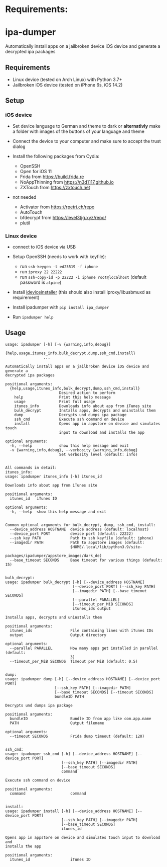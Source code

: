 # Requirements:

# ipa-dumper

Automatically install apps on a jailbroken device iOS device and generate a decrypted ipa packages

## Requirements

- Linux device (tested on Arch Linux) with Python 3.7+
- Jailbroken iOS device (tested on iPhone 6s, iOS 14.2)

## Setup

### iOS device

- Set device language to German and theme to dark or **alternativly** make a folder with images of the buttons of your language and theme
- Connect the device to your computer and make sure to accept the trust dialog
- Install the following packages from Cydia:
  - OpenSSH
  - Open for iOS 11
  - Frida from https://build.frida.re
  - NoAppThinning from https://n3d1117.github.io
  - ZXTouch from https://zxtouch.net
- not needed

  - Activator from https://rpetri.ch/repo
  - AutoTouch
  - bfdecrypt from https://level3tjg.xyz/repo/
  - plutil

### Linux device

- connect to iOS device via USB
- Setup OpenSSH (needs to work with keyfile):

  - run `ssh-keygen -t ed25519 -f iphone`
  - run `iproxy 22 22222`
  - run `ssh-copy-id -p 22222 -i iphone root@localhost` (default password is `alpine`)

- Install [ideviceinstaller](https://github.com/libimobiledevice/ideviceinstaller) (this should also install iproxy/libusbmuxd as requirement)
- Install ipadumper with `pip install ipa_dumper`
- Run `ipadumper help`

## Usage

```
usage: ipadumper [-h] [-v {warning,info,debug}]
                 {help,usage,itunes_info,bulk_decrypt,dump,ssh_cmd,install}
                 ...

Automatically install apps on a jailbroken device iOS device and generate a
decrypted ipa packages

positional arguments:
  {help,usage,itunes_info,bulk_decrypt,dump,ssh_cmd,install}
                        Desired action to perform
    help                Print this help message
    usage               Print full usage
    itunes_info         Downloads info about app from iTunes site
    bulk_decrypt        Installs apps, decrypts and uninstalls them
    dump                Decrypts und dumps ipa package
    ssh_cmd             Execute ssh command on device
    install             Opens app in appstore on device and simulates touch
                        input to download and installs the app

optional arguments:
  -h, --help            show this help message and exit
  -v {warning,info,debug}, --verbosity {warning,info,debug}
                        Set verbosity level (default: info)


All commands in detail:
itunes_info:
usage: ipadumper itunes_info [-h] itunes_id

Downloads info about app from iTunes site

positional arguments:
  itunes_id   iTunes ID

optional arguments:
  -h, --help  show this help message and exit


Common optional arguments for bulk_decrypt, dump, ssh_cmd, install:
  --device_address HOSTNAME  device address (default: localhost)
  --device_port PORT         device port (default: 22222)
  --ssh_key PATH             Path to ssh keyfile (default: iphone)
  --imagedir PATH            Path to appstore images (default:
                             $HOME/.local/lib/python3.9/site-
                             packages/ipadumper/appstore_images/dark_de)
  --base_timeout SECONDS     Base timeout for various things (default: 15)


bulk_decrypt:
usage: ipadumper bulk_decrypt [-h] [--device_address HOSTNAME]
                              [--device_port PORT] [--ssh_key PATH]
                              [--imagedir PATH] [--base_timeout SECONDS]
                              [--parallel PARALLEL]
                              [--timeout_per_MiB SECONDS]
                              itunes_ids output

Installs apps, decrypts and uninstalls them

positional arguments:
  itunes_ids                 File containing lines with iTunes IDs
  output                     Output directory

optional arguments:
  --parallel PARALLEL        How many apps get installed in parallel (default:
                             3)
  --timeout_per_MiB SECONDS  Timeout per MiB (default: 0.5)


dump:
usage: ipadumper dump [-h] [--device_address HOSTNAME] [--device_port PORT]
                      [--ssh_key PATH] [--imagedir PATH]
                      [--base_timeout SECONDS] [--timeout SECONDS]
                      bundleID PATH

Decrypts und dumps ipa package

positional arguments:
  bundleID                   Bundle ID from app like com.app.name
  PATH                       Output filename

optional arguments:
  --timeout SECONDS          Frida dump timeout (default: 120)


ssh_cmd:
usage: ipadumper ssh_cmd [-h] [--device_address HOSTNAME] [--device_port PORT]
                         [--ssh_key PATH] [--imagedir PATH]
                         [--base_timeout SECONDS]
                         command

Execute ssh command on device

positional arguments:
  command                    command


install:
usage: ipadumper install [-h] [--device_address HOSTNAME] [--device_port PORT]
                         [--ssh_key PATH] [--imagedir PATH]
                         [--base_timeout SECONDS]
                         itunes_id

Opens app in appstore on device and simulates touch input to download and
installs the app

positional arguments:
  itunes_id                  iTunes ID
```
